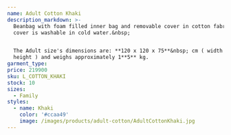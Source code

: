 ```yaml
---
name: Adult Cotton Khaki
description_markdown: >-
  Beanbag with foam filled inner bag and removable cover in cotton fabric. The
  cover is washable in cold water.&nbsp;


  The Adult size's dimensions are: **120 x 120 x 75**&nbsp; cm ( width x depth x
  height ) and weighs approximately 1**5** kg.
garment_type:
price: 219900
sku: L_COTTON_KHAKI
stock: 10
sizes:
  - Family
styles:
  - name: Khaki
    color: '#ccaa49'
    image: /images/products/adult-cotton/AdultCottonKhaki.jpg
---
```

